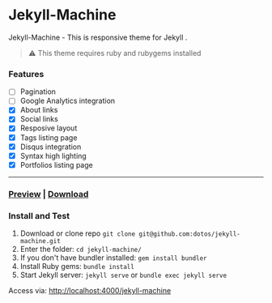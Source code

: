 # Jekyll-Machine

Jekyll-Machine - This is responsive theme for Jekyll .

> :warning:
> This theme requires ruby and rubygems installed

### Features

- [ ] Pagination
- [ ] Google Analytics integration
- [x] About links
- [x] Social links
- [x] Resposive layout
- [x] Tags listing page
- [x] Disqus integration
- [x] Syntax high lighting
- [x] Portfolios listing page

---

### [Preview](https://dotos.github.io/jekyll-machine) | [Download](https://github.com/dotos/jekyll-machine/archive/gh-pages.zip)

### Install and Test

1. Download or clone repo `git clone git@github.com:dotos/jekyll-machine.git`
2. Enter the folder: `cd jekyll-machine/`
3. If you don't have bundler installed: `gem install bundler`
4. Install Ruby gems: `bundle install`
5. Start Jekyll server: `jekyll serve` or `bundle exec jekyll serve`

Access via: [http://localhost:4000/jekyll-machine](http://localhost:4000/jekyll-machine)
